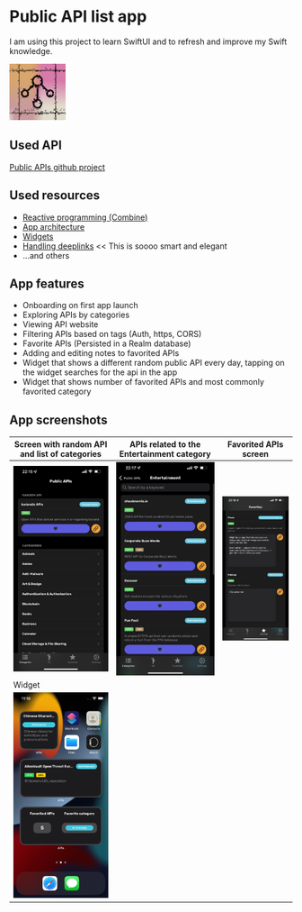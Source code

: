 # Public API list app
I am using this project to learn SwiftUI and to refresh and improve my Swift knowledge.

<img src="/screenshots/icon.png" width="100">  

## Used API
[Public APIs github project](https://github.com/public-apis/public-apis)

## Used resources
* [Reactive programming (Combine)](https://iosapptemplates.com/blog/swiftui/mvvm-combine-swiftui)
* [App architecture](https://heckj.github.io/swiftui-notes/)
* [Widgets](https://useyourloaf.com/blog/widgetkit-for-ios-getting-started/)
* [Handling deeplinks](https://www.donnywals.com/handling-deeplinks-in-ios-14-with-onopenurl/) << This is soooo smart and elegant
* ...and others

## App features
* Onboarding on first app launch
* Exploring APIs by categories
* Viewing API website
* Filtering APIs based on tags (Auth, https, CORS)
* Favorite APIs (Persisted in a Realm database)
* Adding and editing notes to favorited APIs
* Widget that shows a different random public API every day, tapping on the widget searches for the api in the app
* Widget that shows number of favorited APIs and most commonly favorited category

## App screenshots

|Screen with random API and list of categories  | APIs related to the Entertainment category  |Favorited APIs screen  |
|----|-----|------|
|<img src="/screenshots/IMG_5932.PNG" width="200">|<img src="/screenshots/IMG_5934.PNG" width="200">|<img src="/screenshots/IMG_5933.PNG" width="200">|
| Widget  |
|<img src="/screenshots/widget.png" width="200">|

